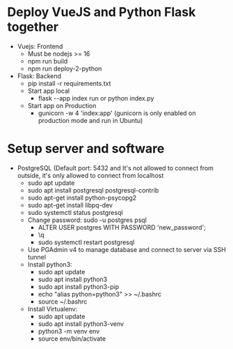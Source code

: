 # Deploy VueJS and Python Flask together
- Vuejs: Frontend
  - Must be nodejs >= 16
  - npm run build
  - npm run deploy-2-python
- Flask: Backend
  - pip install -r requirements.txt
  - Start app local
    - flask --app index run or python index.py
  - Start app on Production
    - gunicorn -w 4 'index:app' (gunicorn is only enabled on production mode and run in Ubuntu)

# Setup server and software
- PostgreSQL (Default port: 5432 and It's not allowed to connect from outside, it's only allowed to connect from localhost
  - sudo apt update
  - sudo apt install postgresql postgresql-contrib
  - sudo apt-get install python-psycopg2
  - sudo apt-get install libpq-dev
  - sudo systemctl status postgresql
  - Change password: sudo -u postgres psql
    - ALTER USER postgres WITH PASSWORD 'new_password';
    - \q
    - sudo systemctl restart postgresql
  - Use PGAdmin v4 to manage database and connect to server via SSH tunnel
  - Install python3:
    - sudo apt update
    - sudo apt install python3
    - sudo apt install python3-pip
    - echo "alias python=python3" >> ~/.bashrc
    - source ~/.bashrc
  - Install Virtualenv:
    - sudo apt update
    - sudo apt install python3-venv
    - python3 -m venv env
    - source env/bin/activate


```
